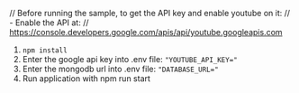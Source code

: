 // Before running the sample, to get the API key and enable youtube on it:
// - Enable the API at:
//   https://console.developers.google.com/apis/api/youtube.googleapis.com

1. `npm install`
2. Enter the google api key into .env file: `"YOUTUBE_API_KEY="`
3. Enter the mongodb url into .env file: `"DATABASE_URL="`
4. Run application with npm run start
